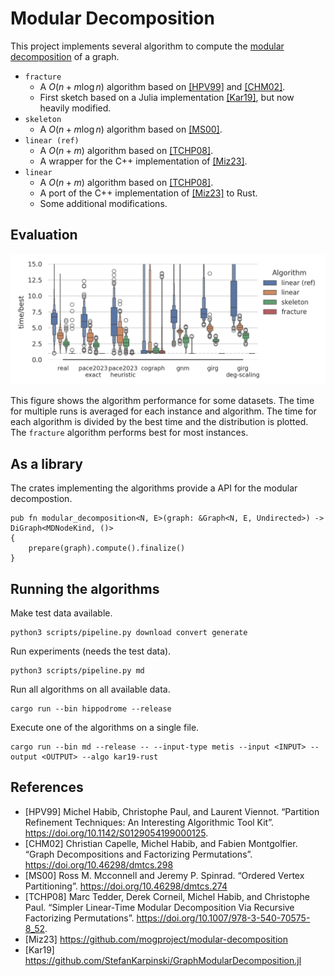 # Modular Decomposition

This project implements several algorithm to compute the [modular decomposition](https://en.wikipedia.org/wiki/Modular_decomposition) of a graph.

+ `fracture`
  + A $O(n + m \log n)$ algorithm based on [[HPV99]](https://doi.org/10.1142/S0129054199000125) and [[CHM02]](https://doi.org/10.46298/dmtcs.298).
  + First sketch based on a Julia implementation [[Kar19]](https://github.com/StefanKarpinski/GraphModularDecomposition.jl), but now heavily modified.
+ `skeleton`
  + A $O(n + m \log n)$ algorithm based on [[MS00]](https://doi.org/10.46298/dmtcs.274).
+ `linear (ref)`
  + A $O(n + m)$ algorithm based on [[TCHP08]](https://doi.org/10.1007/978-3-540-70575-8_52).
  + A wrapper for the C++ implementation of [[Miz23]](https://github.com/mogproject/modular-decomposition).
+ `linear`
  + A $O(n + m)$ algorithm based on [[TCHP08]](https://doi.org/10.1007/978-3-540-70575-8_52).
  + A port of the C++ implementation of [[Miz23]](https://github.com/mogproject/modular-decomposition) to Rust.
  + Some additional modifications.

## Evaluation

![](evaluation.png)

This figure shows the algorithm performance for some datasets.
The time for multiple runs is averaged for each instance and algorithm. The time for each algorithm is divided by the best time and the distribution is plotted.
The `fracture` algorithm performs best for most instances.

## As a library

The crates implementing the algorithms provide a API for the modular decompostion.
```
pub fn modular_decomposition<N, E>(graph: &Graph<N, E, Undirected>) -> DiGraph<MDNodeKind, ()>
{
    prepare(graph).compute().finalize()
}
```

## Running the algorithms

Make test data available.
```shell
python3 scripts/pipeline.py download convert generate
```

Run experiments (needs the test data).
```shell
python3 scripts/pipeline.py md
```

Run all algorithms on all available data.
```shell
cargo run --bin hippodrome --release
```

Execute one of the algorithms on a single file.
```shell
cargo run --bin md --release -- --input-type metis --input <INPUT> --output <OUTPUT> --algo kar19-rust
```


## References

+ [HPV99] Michel Habib, Christophe Paul, and Laurent Viennot. “Partition Refinement Techniques: An Interesting Algorithmic Tool Kit”. https://doi.org/10.1142/S0129054199000125.
+ [CHM02] Christian Capelle, Michel Habib, and Fabien Montgolfier. “Graph Decompositions and Factorizing Permutations”. https://doi.org/10.46298/dmtcs.298
+ [MS00] Ross M. Mcconnell and Jeremy P. Spinrad. “Ordered Vertex Partitioning”. https://doi.org/10.46298/dmtcs.274
+ [TCHP08] Marc Tedder, Derek Corneil, Michel Habib, and Christophe Paul. “Simpler Linear-Time Modular Decomposition Via Recursive Factorizing Permutations”. https://doi.org/10.1007/978-3-540-70575-8_52.
+ [Miz23] https://github.com/mogproject/modular-decomposition
+ [Kar19] https://github.com/StefanKarpinski/GraphModularDecomposition.jl

